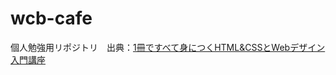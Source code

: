 # wcb-cafe
個人勉強用リポジトリ　出典：[1冊ですべて身につくHTML&amp;CSSとWebデザイン入門講座](https://www.sbcr.jp/product/4797398892/)
